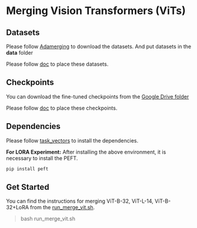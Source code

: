 # Merging Vision Transformers (ViTs)

## Datasets
Please follow [Adamerging](https://github.com/EnnengYang/AdaMerging?tab=readme-ov-file#datasets) to download the datasets. And put datasets in the **data** folder

Please follow [doc](./data/README.md) to place these datasets.

## Checkpoints
You can download the fine-tuned checkpoints from the [Google Drive folder]()

Please follow [doc](./ckpts/README.md) to place these checkpoints.

## Dependencies
Please follow [task_vectors](https://github.com/mlfoundations/task_vectors) to install the dependencies.

**For LORA Experiment:**
After installing the above environment, it is necessary to install the PEFT.
```bash
pip install peft
```

## Get Started
You can find the instructions for merging ViT-B-32, ViT-L-14, ViT-B-32+LoRA from the [run_merge_vit.sh](./run_merge_vit.sh).
> bash run_merge_vit.sh






